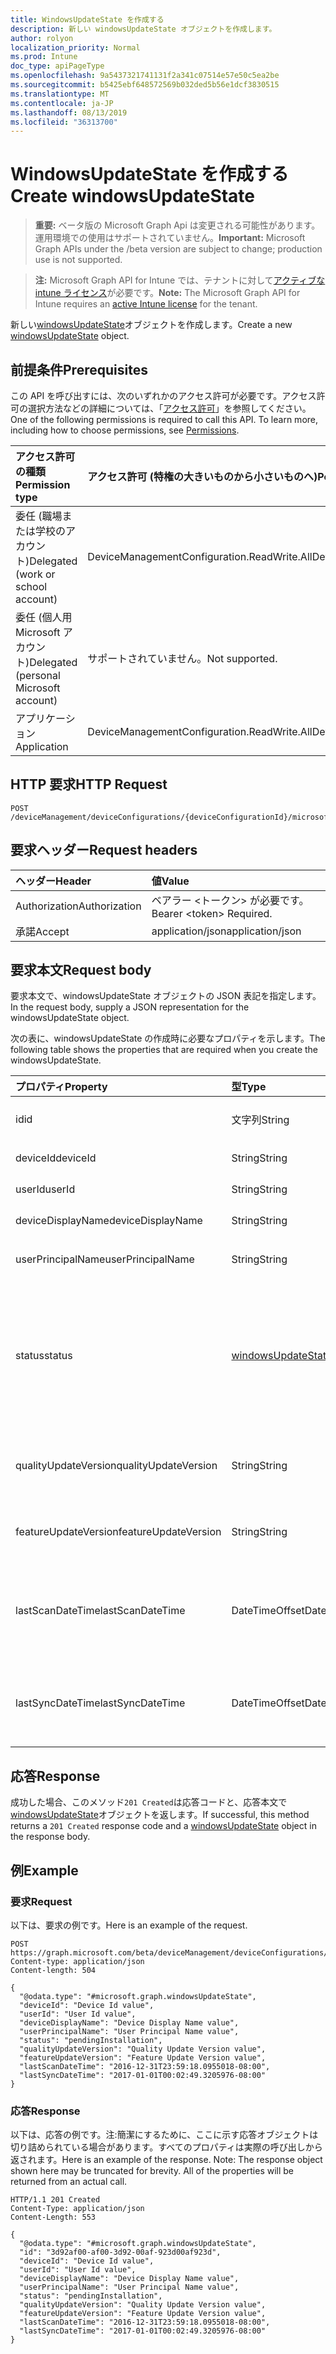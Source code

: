 ```yaml
---
title: WindowsUpdateState を作成する
description: 新しい windowsUpdateState オブジェクトを作成します。
author: rolyon
localization_priority: Normal
ms.prod: Intune
doc_type: apiPageType
ms.openlocfilehash: 9a5437321741131f2a341c07514e57e50c5ea2be
ms.sourcegitcommit: b5425ebf648572569b032ded5b56e1dcf3830515
ms.translationtype: MT
ms.contentlocale: ja-JP
ms.lasthandoff: 08/13/2019
ms.locfileid: "36313700"
---
```

# <a name="create-windowsupdatestate"></a><span data-ttu-id="29d5c-103">WindowsUpdateState を作成する</span><span class="sxs-lookup"><span data-stu-id="29d5c-103">Create windowsUpdateState</span></span>

> <span data-ttu-id="29d5c-104">**重要:** ベータ版の Microsoft Graph Api は変更される可能性があります。運用環境での使用はサポートされていません。</span><span class="sxs-lookup"><span data-stu-id="29d5c-104">**Important:** Microsoft Graph APIs under the /beta version are subject to change; production use is not supported.</span></span>

> <span data-ttu-id="29d5c-105">**注:** Microsoft Graph API for Intune では、テナントに対して[アクティブな intune ライセンス](https://go.microsoft.com/fwlink/?linkid=839381)が必要です。</span><span class="sxs-lookup"><span data-stu-id="29d5c-105">**Note:** The Microsoft Graph API for Intune requires an [active Intune license](https://go.microsoft.com/fwlink/?linkid=839381) for the tenant.</span></span>

<span data-ttu-id="29d5c-106">新しい[windowsUpdateState](../resources/intune-deviceconfig-windowsupdatestate.md)オブジェクトを作成します。</span><span class="sxs-lookup"><span data-stu-id="29d5c-106">Create a new [windowsUpdateState](../resources/intune-deviceconfig-windowsupdatestate.md) object.</span></span>

## <a name="prerequisites"></a><span data-ttu-id="29d5c-107">前提条件</span><span class="sxs-lookup"><span data-stu-id="29d5c-107">Prerequisites</span></span>
<span data-ttu-id="29d5c-p101">この API を呼び出すには、次のいずれかのアクセス許可が必要です。アクセス許可の選択方法などの詳細については、「[アクセス許可](/graph/permissions-reference)」を参照してください。</span><span class="sxs-lookup"><span data-stu-id="29d5c-p101">One of the following permissions is required to call this API. To learn more, including how to choose permissions, see [Permissions](/graph/permissions-reference).</span></span>

|<span data-ttu-id="29d5c-110">アクセス許可の種類</span><span class="sxs-lookup"><span data-stu-id="29d5c-110">Permission type</span></span>|<span data-ttu-id="29d5c-111">アクセス許可 (特権の大きいものから小さいものへ)</span><span class="sxs-lookup"><span data-stu-id="29d5c-111">Permissions (from most to least privileged)</span></span>|
|:---|:---|
|<span data-ttu-id="29d5c-112">委任 (職場または学校のアカウント)</span><span class="sxs-lookup"><span data-stu-id="29d5c-112">Delegated (work or school account)</span></span>|<span data-ttu-id="29d5c-113">DeviceManagementConfiguration.ReadWrite.All</span><span class="sxs-lookup"><span data-stu-id="29d5c-113">DeviceManagementConfiguration.ReadWrite.All</span></span>|
|<span data-ttu-id="29d5c-114">委任 (個人用 Microsoft アカウント)</span><span class="sxs-lookup"><span data-stu-id="29d5c-114">Delegated (personal Microsoft account)</span></span>|<span data-ttu-id="29d5c-115">サポートされていません。</span><span class="sxs-lookup"><span data-stu-id="29d5c-115">Not supported.</span></span>|
|<span data-ttu-id="29d5c-116">アプリケーション</span><span class="sxs-lookup"><span data-stu-id="29d5c-116">Application</span></span>|<span data-ttu-id="29d5c-117">DeviceManagementConfiguration.ReadWrite.All</span><span class="sxs-lookup"><span data-stu-id="29d5c-117">DeviceManagementConfiguration.ReadWrite.All</span></span>|

## <a name="http-request"></a><span data-ttu-id="29d5c-118">HTTP 要求</span><span class="sxs-lookup"><span data-stu-id="29d5c-118">HTTP Request</span></span>
<!-- {
  "blockType": "ignored"
}
-->
``` http
POST /deviceManagement/deviceConfigurations/{deviceConfigurationId}/microsoft.graph.windowsUpdateForBusinessConfiguration/deviceUpdateStates
```

## <a name="request-headers"></a><span data-ttu-id="29d5c-119">要求ヘッダー</span><span class="sxs-lookup"><span data-stu-id="29d5c-119">Request headers</span></span>
|<span data-ttu-id="29d5c-120">ヘッダー</span><span class="sxs-lookup"><span data-stu-id="29d5c-120">Header</span></span>|<span data-ttu-id="29d5c-121">値</span><span class="sxs-lookup"><span data-stu-id="29d5c-121">Value</span></span>|
|:---|:---|
|<span data-ttu-id="29d5c-122">Authorization</span><span class="sxs-lookup"><span data-stu-id="29d5c-122">Authorization</span></span>|<span data-ttu-id="29d5c-123">ベアラー &lt;トークン&gt; が必要です。</span><span class="sxs-lookup"><span data-stu-id="29d5c-123">Bearer &lt;token&gt; Required.</span></span>|
|<span data-ttu-id="29d5c-124">承諾</span><span class="sxs-lookup"><span data-stu-id="29d5c-124">Accept</span></span>|<span data-ttu-id="29d5c-125">application/json</span><span class="sxs-lookup"><span data-stu-id="29d5c-125">application/json</span></span>|

## <a name="request-body"></a><span data-ttu-id="29d5c-126">要求本文</span><span class="sxs-lookup"><span data-stu-id="29d5c-126">Request body</span></span>
<span data-ttu-id="29d5c-127">要求本文で、windowsUpdateState オブジェクトの JSON 表記を指定します。</span><span class="sxs-lookup"><span data-stu-id="29d5c-127">In the request body, supply a JSON representation for the windowsUpdateState object.</span></span>

<span data-ttu-id="29d5c-128">次の表に、windowsUpdateState の作成時に必要なプロパティを示します。</span><span class="sxs-lookup"><span data-stu-id="29d5c-128">The following table shows the properties that are required when you create the windowsUpdateState.</span></span>

|<span data-ttu-id="29d5c-129">プロパティ</span><span class="sxs-lookup"><span data-stu-id="29d5c-129">Property</span></span>|<span data-ttu-id="29d5c-130">型</span><span class="sxs-lookup"><span data-stu-id="29d5c-130">Type</span></span>|<span data-ttu-id="29d5c-131">説明</span><span class="sxs-lookup"><span data-stu-id="29d5c-131">Description</span></span>|
|:---|:---|:---|
|<span data-ttu-id="29d5c-132">id</span><span class="sxs-lookup"><span data-stu-id="29d5c-132">id</span></span>|<span data-ttu-id="29d5c-133">文字列</span><span class="sxs-lookup"><span data-stu-id="29d5c-133">String</span></span>|<span data-ttu-id="29d5c-134">これはエンティティの Id です。</span><span class="sxs-lookup"><span data-stu-id="29d5c-134">This is Id of the entity.</span></span>|
|<span data-ttu-id="29d5c-135">deviceId</span><span class="sxs-lookup"><span data-stu-id="29d5c-135">deviceId</span></span>|<span data-ttu-id="29d5c-136">String</span><span class="sxs-lookup"><span data-stu-id="29d5c-136">String</span></span>|<span data-ttu-id="29d5c-137">デバイスの id。</span><span class="sxs-lookup"><span data-stu-id="29d5c-137">The id of the device.</span></span>|
|<span data-ttu-id="29d5c-138">userId</span><span class="sxs-lookup"><span data-stu-id="29d5c-138">userId</span></span>|<span data-ttu-id="29d5c-139">String</span><span class="sxs-lookup"><span data-stu-id="29d5c-139">String</span></span>|<span data-ttu-id="29d5c-140">ユーザーの id。</span><span class="sxs-lookup"><span data-stu-id="29d5c-140">The id of the user.</span></span>|
|<span data-ttu-id="29d5c-141">deviceDisplayName</span><span class="sxs-lookup"><span data-stu-id="29d5c-141">deviceDisplayName</span></span>|<span data-ttu-id="29d5c-142">String</span><span class="sxs-lookup"><span data-stu-id="29d5c-142">String</span></span>|<span data-ttu-id="29d5c-143">デバイスの表示名。</span><span class="sxs-lookup"><span data-stu-id="29d5c-143">Device display name.</span></span>|
|<span data-ttu-id="29d5c-144">userPrincipalName</span><span class="sxs-lookup"><span data-stu-id="29d5c-144">userPrincipalName</span></span>|<span data-ttu-id="29d5c-145">String</span><span class="sxs-lookup"><span data-stu-id="29d5c-145">String</span></span>|<span data-ttu-id="29d5c-146">ユーザープリンシパル名。</span><span class="sxs-lookup"><span data-stu-id="29d5c-146">User principal name.</span></span>|
|<span data-ttu-id="29d5c-147">status</span><span class="sxs-lookup"><span data-stu-id="29d5c-147">status</span></span>|[<span data-ttu-id="29d5c-148">windowsUpdateStatus</span><span class="sxs-lookup"><span data-stu-id="29d5c-148">windowsUpdateStatus</span></span>](../resources/intune-deviceconfig-windowsupdatestatus.md)|<span data-ttu-id="29d5c-149">Windows udpate 状態。</span><span class="sxs-lookup"><span data-stu-id="29d5c-149">Windows udpate status.</span></span> <span data-ttu-id="29d5c-150">使用可能な値は、`upToDate`、`pendingInstallation`、`pendingReboot`、`failed` です。</span><span class="sxs-lookup"><span data-stu-id="29d5c-150">Possible values are: `upToDate`, `pendingInstallation`, `pendingReboot`, `failed`.</span></span>|
|<span data-ttu-id="29d5c-151">qualityUpdateVersion</span><span class="sxs-lookup"><span data-stu-id="29d5c-151">qualityUpdateVersion</span></span>|<span data-ttu-id="29d5c-152">String</span><span class="sxs-lookup"><span data-stu-id="29d5c-152">String</span></span>|<span data-ttu-id="29d5c-153">デバイスの品質更新プログラムのバージョン。</span><span class="sxs-lookup"><span data-stu-id="29d5c-153">The Quality Update Version of the device.</span></span>|
|<span data-ttu-id="29d5c-154">featureUpdateVersion</span><span class="sxs-lookup"><span data-stu-id="29d5c-154">featureUpdateVersion</span></span>|<span data-ttu-id="29d5c-155">String</span><span class="sxs-lookup"><span data-stu-id="29d5c-155">String</span></span>|<span data-ttu-id="29d5c-156">デバイスの現在の機能更新バージョン。</span><span class="sxs-lookup"><span data-stu-id="29d5c-156">The current feature update version of the device.</span></span>|
|<span data-ttu-id="29d5c-157">lastScanDateTime</span><span class="sxs-lookup"><span data-stu-id="29d5c-157">lastScanDateTime</span></span>|<span data-ttu-id="29d5c-158">DateTimeOffset</span><span class="sxs-lookup"><span data-stu-id="29d5c-158">DateTimeOffset</span></span>|<span data-ttu-id="29d5c-159">Windows Update エージェントがスキャンに成功した日時。</span><span class="sxs-lookup"><span data-stu-id="29d5c-159">The date time that the Windows Update Agent did a successful scan.</span></span>|
|<span data-ttu-id="29d5c-160">lastSyncDateTime</span><span class="sxs-lookup"><span data-stu-id="29d5c-160">lastSyncDateTime</span></span>|<span data-ttu-id="29d5c-161">DateTimeOffset</span><span class="sxs-lookup"><span data-stu-id="29d5c-161">DateTimeOffset</span></span>|<span data-ttu-id="29d5c-162">デバイスと Microsoft Intune との同期が最後に実行された日時。</span><span class="sxs-lookup"><span data-stu-id="29d5c-162">Last date time that the device sync with with Microsoft Intune.</span></span>|



## <a name="response"></a><span data-ttu-id="29d5c-163">応答</span><span class="sxs-lookup"><span data-stu-id="29d5c-163">Response</span></span>
<span data-ttu-id="29d5c-164">成功した場合、このメソッド`201 Created`は応答コードと、応答本文で[windowsUpdateState](../resources/intune-deviceconfig-windowsupdatestate.md)オブジェクトを返します。</span><span class="sxs-lookup"><span data-stu-id="29d5c-164">If successful, this method returns a `201 Created` response code and a [windowsUpdateState](../resources/intune-deviceconfig-windowsupdatestate.md) object in the response body.</span></span>

## <a name="example"></a><span data-ttu-id="29d5c-165">例</span><span class="sxs-lookup"><span data-stu-id="29d5c-165">Example</span></span>

### <a name="request"></a><span data-ttu-id="29d5c-166">要求</span><span class="sxs-lookup"><span data-stu-id="29d5c-166">Request</span></span>
<span data-ttu-id="29d5c-167">以下は、要求の例です。</span><span class="sxs-lookup"><span data-stu-id="29d5c-167">Here is an example of the request.</span></span>
``` http
POST https://graph.microsoft.com/beta/deviceManagement/deviceConfigurations/{deviceConfigurationId}/microsoft.graph.windowsUpdateForBusinessConfiguration/deviceUpdateStates
Content-type: application/json
Content-length: 504

{
  "@odata.type": "#microsoft.graph.windowsUpdateState",
  "deviceId": "Device Id value",
  "userId": "User Id value",
  "deviceDisplayName": "Device Display Name value",
  "userPrincipalName": "User Principal Name value",
  "status": "pendingInstallation",
  "qualityUpdateVersion": "Quality Update Version value",
  "featureUpdateVersion": "Feature Update Version value",
  "lastScanDateTime": "2016-12-31T23:59:18.0955018-08:00",
  "lastSyncDateTime": "2017-01-01T00:02:49.3205976-08:00"
}
```

### <a name="response"></a><span data-ttu-id="29d5c-168">応答</span><span class="sxs-lookup"><span data-stu-id="29d5c-168">Response</span></span>
<span data-ttu-id="29d5c-p103">以下は、応答の例です。注:簡潔にするために、ここに示す応答オブジェクトは切り詰められている場合があります。すべてのプロパティは実際の呼び出しから返されます。</span><span class="sxs-lookup"><span data-stu-id="29d5c-p103">Here is an example of the response. Note: The response object shown here may be truncated for brevity. All of the properties will be returned from an actual call.</span></span>
``` http
HTTP/1.1 201 Created
Content-Type: application/json
Content-Length: 553

{
  "@odata.type": "#microsoft.graph.windowsUpdateState",
  "id": "3d92af00-af00-3d92-00af-923d00af923d",
  "deviceId": "Device Id value",
  "userId": "User Id value",
  "deviceDisplayName": "Device Display Name value",
  "userPrincipalName": "User Principal Name value",
  "status": "pendingInstallation",
  "qualityUpdateVersion": "Quality Update Version value",
  "featureUpdateVersion": "Feature Update Version value",
  "lastScanDateTime": "2016-12-31T23:59:18.0955018-08:00",
  "lastSyncDateTime": "2017-01-01T00:02:49.3205976-08:00"
}
```






